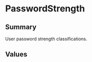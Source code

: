 <script setup>
import Basic from './demo/PasswordStrength/Basic.vue'
</script>

# PasswordStrength

## Summary

User password strength classifications.

## Values

<DemoContainer>
  <Basic />
</DemoContainer>
